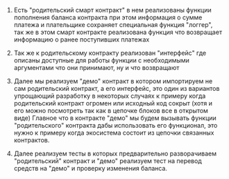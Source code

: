 1) Есть "родительский смарт контракт" в нем реализованы функции пополнения баланса контракта при этом информация о сумме платежа и плательщике сохраняет специальная функция "логгер", так же в этом смарт контракте реализована функция что возвращает информацию о ранее поступивших платежах
2) Так же к родительскому контракту реализован "интерфейс" где описаны доступные для работы функции с необходимыми аргументами что они принимают, ну и что возвращают 

3) Далее мы реализуем "демо" контракт в котором импортируем не сам родительский контракт, а его интерфейс, это один из вариантов упрощающий разработку в некоторых случаях к примеру когда родительский контракт огромен или исходный код сокрыт (хотя и его  можно посмотреть так как в цепочке блоков все в открытом виде) 
Главное что в контракте "демо" мы будем вызывать функции "родительского" контракта дабы использовать его функционал, это нужно к примеру когда экосистема состоит из цепочки связанных контрактов. 

4) Далее реализуем тесты в которых предварительно разворачиваем "родительский" контракт и "демо" реализуем тест на перевод средств на  "демо" и проверку изменения баланса. 

